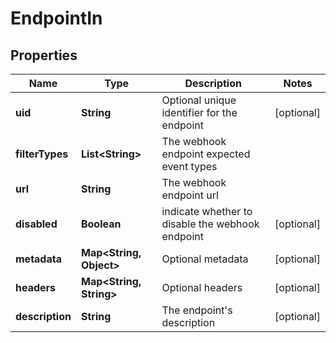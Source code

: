 

# EndpointIn


## Properties

Name | Type | Description | Notes
------------ | ------------- | ------------- | -------------
**uid** | **String** | Optional unique identifier for the endpoint |  [optional]
**filterTypes** | **List&lt;String&gt;** | The webhook endpoint expected event types | 
**url** | **String** | The webhook endpoint url | 
**disabled** | **Boolean** | indicate whether to disable the webhook endpoint |  [optional]
**metadata** | **Map&lt;String, Object&gt;** | Optional metadata |  [optional]
**headers** | **Map&lt;String, String&gt;** | Optional headers |  [optional]
**description** | **String** | The endpoint&#39;s description |  [optional]



